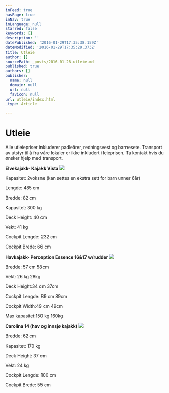```yaml
---
inFeed: true
hasPage: true
inNav: true
inLanguage: null
starred: false
keywords: []
description: ''
datePublished: '2016-01-29T17:35:38.159Z'
dateModified: '2016-01-29T17:35:29.373Z'
title: Utleie
author: []
sourcePath: _posts/2016-01-28-utleie.md
published: true
authors: []
publisher:
  name: null
  domain: null
  url: null
  favicon: null
url: utleie/index.html
_type: Article

---
```

# Utleie

Alle utleiepriser inkluderer padleårer, redningsvest og
barnesete. Transport av utstyr til å fra våre lokaler er ikke inkludert i
leieprisen. Ta kontakt hvis du ønsker hjelp med transport. 

**Elvekajakk-
Kajakk Vista**
![](https://s3-us-west-2.amazonaws.com/the-grid-img/p/db3d29444d2ad3408184cbdfdb58b196c0f881fd.jpg)

Kapasitet: 2voksne (kan settes en ekstra sett for barn unner 6år)  

Lengde: 485 cm 

Bredde: 82 cm 

Kapasitet: 300 kg 

Deck Height: 40 cm 

Vekt: 41 kg

Cockpit Lengde: 232 cm

Cockpit Brede: 66 cm

**Havkajakk- Perception Essence 16&17 w/rudder**
![](https://s3-us-west-2.amazonaws.com/the-grid-img/p/5a86983701870fc55578de3c990c01ba320f78ec.jpg)

Bredde: 57 cm                      58cm

Vekt: 26 kg                          28kg

Deck Height:34 cm             37cm

Cockpit Lengde: 89 cm       89cm

Cockpit Width:49 cm         49cm

Max kapasitet:150 kg         160kg

**Carolina 14 (hav og innsjø kajakk)**
![](https://s3-us-west-2.amazonaws.com/the-grid-img/p/2bf95e566bba98c46c6b20ae4595e4bb389146d1.jpg)

Bredde: 62 cm 

Kapasitet: 170 kg 

Deck Height: 37 cm 

Vekt: 24 kg

Cockpit Lengde: 100 cm

Cockpit Brede: 55 cm